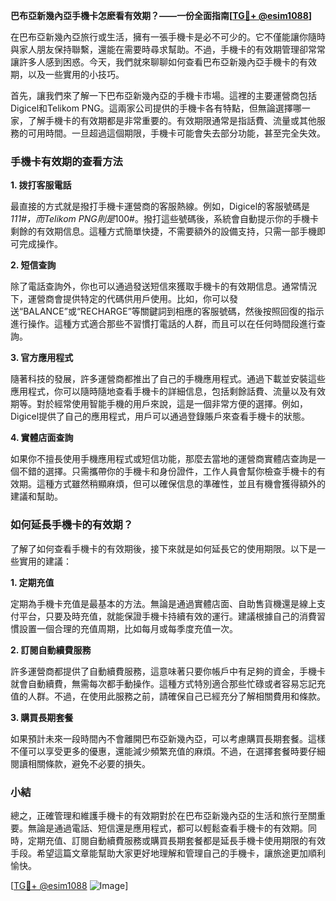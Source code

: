**巴布亞新幾內亞手機卡怎麽看有效期？——一份全面指南[[TG💪+ @esim1088](https://t.me/s/esim1088)]**

在巴布亞新幾內亞旅行或生活，擁有一張手機卡是必不可少的。它不僅能讓你隨時與家人朋友保持聯繫，還能在需要時尋求幫助。不過，手機卡的有效期管理卻常常讓許多人感到困惑。今天，我們就來聊聊如何查看巴布亞新幾內亞手機卡的有效期，以及一些實用的小技巧。

首先，讓我們來了解一下巴布亞新幾內亞的手機卡市場。這裡的主要運營商包括Digicel和Telikom PNG。這兩家公司提供的手機卡各有特點，但無論選擇哪一家，了解手機卡的有效期都是非常重要的。有效期限通常是指話費、流量或其他服務的可用時間。一旦超過這個期限，手機卡可能會失去部分功能，甚至完全失效。

### 手機卡有效期的查看方法

**1. 拨打客服電話**

最直接的方式就是撥打手機卡運營商的客服熱線。例如，Digicel的客服號碼是*111#，而Telikom PNG則是*100#。撥打這些號碼後，系統會自動提示你的手機卡剩餘的有效期信息。這種方式簡單快捷，不需要額外的設備支持，只需一部手機即可完成操作。

**2. 短信查詢**

除了電話查詢外，你也可以通過發送短信來獲取手機卡的有效期信息。通常情況下，運營商會提供特定的代碼供用戶使用。比如，你可以發送“BALANCE”或“RECHARGE”等關鍵詞到相應的客服號碼，然後按照回復的指示進行操作。這種方式適合那些不習慣打電話的人群，而且可以在任何時間段進行查詢。

**3. 官方應用程式**

隨著科技的發展，許多運營商都推出了自己的手機應用程式。通過下載並安裝這些應用程式，你可以隨時隨地查看手機卡的詳細信息，包括剩餘話費、流量以及有效期等。對於經常使用智能手機的用戶來說，這是一個非常方便的選擇。例如，Digicel提供了自己的應用程式，用戶可以通過登錄賬戶來查看手機卡的狀態。

**4. 實體店面查詢**

如果你不擅長使用手機應用程式或短信功能，那麼去當地的運營商實體店查詢是一個不錯的選擇。只需攜帶你的手機卡和身份證件，工作人員會幫你檢查手機卡的有效期。這種方式雖然稍顯麻煩，但可以確保信息的準確性，並且有機會獲得額外的建議和幫助。

### 如何延長手機卡的有效期？

了解了如何查看手機卡的有效期後，接下來就是如何延長它的使用期限。以下是一些實用的建議：

**1. 定期充值**

定期為手機卡充值是最基本的方法。無論是通過實體店面、自助售貨機還是線上支付平台，只要及時充值，就能保證手機卡持續有效的運行。建議根據自己的消費習慣設置一個合理的充值周期，比如每月或每季度充值一次。

**2. 訂閱自動續費服務**

許多運營商都提供了自動續費服務，這意味著只要你帳戶中有足夠的資金，手機卡就會自動續費，無需每次都手動操作。這種方式特別適合那些忙碌或者容易忘記充值的人群。不過，在使用此服務之前，請確保自己已經充分了解相關費用和條款。

**3. 購買長期套餐**

如果預計未來一段時間內不會離開巴布亞新幾內亞，可以考慮購買長期套餐。這樣不僅可以享受更多的優惠，還能減少頻繁充值的麻煩。不過，在選擇套餐時要仔細閱讀相關條款，避免不必要的損失。

### 小結

總之，正確管理和維護手機卡的有效期對於在巴布亞新幾內亞的生活和旅行至關重要。無論是通過電話、短信還是應用程式，都可以輕鬆查看手機卡的有效期。同時，定期充值、訂閱自動續費服務或購買長期套餐都是延長手機卡使用期限的有效手段。希望這篇文章能幫助大家更好地理解和管理自己的手機卡，讓旅途更加順利愉快。

[[TG💪+ @esim1088](https://t.me/s/esim1088) ![Image](https://i.postimg.cc/4NQfJmqS/Snipaste-2025-05-13-00-14-12.png)]